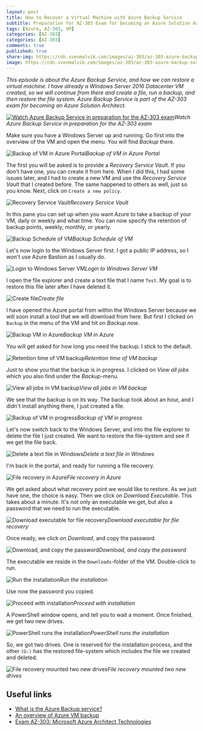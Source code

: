 ```yaml
---
layout: post
title: How to Recover a Virtual Machine with Azure Backup Service
subtitle: Preparation for AZ-303 Exam for becoming an Azure Solution Architect - Azure Backup Service
tags: [Azure, AZ-303, VM]
categories: [AZ-303]
categories: [AZ-303]
comments: true
published: true
share-img: https://cdn.svenmalvik.com/images/az-303/az-303-azure-backup-service.jpg
image: https://cdn.svenmalvik.com/images/az-303/az-303-azure-backup-service.jpg
---
```


*This episode is about the Azure Backup Service, and how we can restore a virtual machine. I have already a Windows Server 2016 Datacenter VM created, so we will continue from there and create a file, run a backup, and then restore the file system. Azure Backup Service is part of the AZ-303 exam for becoming an Azure Solution Architect.*

[![Watch Azure Backup Service in preparation for the AZ-303 exam](https://cdn.svenmalvik.com/images/az-303/az-303-azure-backup-service-yt.jpg "AZ-303: Azure Backup Service")](https://www.youtube.com/watch?v=lilq91h93ds)*Watch Azure Backup Service in preparation for the AZ-303 exam*

Make sure you have a Windows Server up and running. Go first into the overview of the VM and open the menu. You will find *Backup* there.

![Backup of VM in Azure Portal](https://cdn.svenmalvik.com/images/az-303/az-303-azure-backup-service-1.jpg)*Backup of VM in Azure Portal*

The first you will be asked is to provide a *Recovery Service Vault*. If you don't have one, you can create it from here. When I did this, I had some issues later, and I had to create a new VM and use the *Recovery Service Vault* that I created before. The same happened to others as well, just so you know. Next, click on `Create a new policy`.

![Recovery Service Vault](https://cdn.svenmalvik.com/images/az-303/az-303-azure-backup-service-2.jpg)*Recovery Service Vault*

In this pane you can set up when you want Azure to take a backup of your VM, daily or weekly and what time. You can now specify the retention of backup points, weekly, monthly, or yearly.

![Backup Schedule of VM](https://cdn.svenmalvik.com/images/az-303/az-303-azure-backup-service-3.jpg)*Backup Schedule of VM*

Let's now login to the Windows Server first. I got a public IP address, so I won't use Azure Bastion as I usually do.

![Login to Windows Server VM](https://cdn.svenmalvik.com/images/az-303/az-303-azure-backup-service-7.jpg)*Login to Windows Server VM*

I open the file explorer and create a text file that I name `Test`. My goal is to restore this file later after I have deleted it.

![Create file](https://cdn.svenmalvik.com/images/az-303/az-303-azure-backup-service-8.jpg)*Create file*

I have opened the Azure portal from within the Windows Server because we will soon install a tool that we will download from here. But first I clicked on `Backup` in the menu of the VM and hit on *Backup now*.

![Backup VM in Azure](https://cdn.svenmalvik.com/images/az-303/az-303-azure-backup-service-9.jpg)*Backup VM in Azure*

You will get asked for how long you need the backup. I stick to the default.

![Retention time of VM backup](https://cdn.svenmalvik.com/images/az-303/az-303-azure-backup-service-10.jpg)*Retention time of VM backup*

Just to show you that the backup is in progress. I clicked on *View all jobs* which you also find under the *Backup*-menu.

![View all jobs in VM backup](https://cdn.svenmalvik.com/images/az-303/az-303-azure-backup-service-11.jpg)*View all jobs in VM backup*

We see that the backup is on its way. The backup took about an hour, and I didn't install anything there, I just created a file.

![Backup of VM in progress](https://cdn.svenmalvik.com/images/az-303/az-303-azure-backup-service-12.jpg)*Backup of VM in progress*

Let's now switch back to the Windows Server, and into the file explorer to delete the file I just created. We want to restore the file-system and see if we get the file back.

![Delete a text file in Windows](https://cdn.svenmalvik.com/images/az-303/az-303-azure-backup-service-13.jpg)*Delete a text file in Windows*

I'm back in the portal, and ready for running a file recovery.

![File recovery in Azure](https://cdn.svenmalvik.com/images/az-303/az-303-azure-backup-service-14.jpg)*File recovery in Azure*

We get asked about what recovery point we would like to restore. As we just have one, the choice is easy. Then we click on *Download Executable*. This takes about a minute. It's not only an executable we get, but also a password that we need to run the executable.

![Download executable for file recovery](https://cdn.svenmalvik.com/images/az-303/az-303-azure-backup-service-15.jpg)*Download executable for file recovery*

Once ready, we click on *Download*, and copy the password.

![Download, and copy the password](https://cdn.svenmalvik.com/images/az-303/az-303-azure-backup-service-16.jpg)*Download, and copy the password*

The executable we reside in the `Downloads`-folder of the VM. Double-click to run.

![Run the installation](https://cdn.svenmalvik.com/images/az-303/az-303-azure-backup-service-17.jpg)*Run the installation*

Use now the password you copied.

![Proceed with installation](https://cdn.svenmalvik.com/images/az-303/az-303-azure-backup-service-18.jpg)*Proceed with installation*

A PowerShell window opens, and tell you to wait a moment. Once finished, we get two new drives.

![PowerShell runs the installation](https://cdn.svenmalvik.com/images/az-303/az-303-azure-backup-service-19.jpg)*PowerShell runs the installation*

So, we got two drives. One is reserved for the installation process, and the other `(G:)` has the restored file-system which includes the file we created and deleted.

![File recovery mounted two new drives](https://cdn.svenmalvik.com/images/az-303/az-303-azure-backup-service-20.jpg)*File recovery mounted two new drives*


## Useful links

- [What is the Azure Backup service?](https://docs.microsoft.com/en-us/azure/backup/backup-overview?WT.mc_id=AZ-MVP-5004080)
- [An overview of Azure VM backup](https://docs.microsoft.com/en-us/azure/backup/backup-azure-vms-introduction?WT.mc_id=AZ-MVP-5004080)
- [Exam AZ-303: Microsoft Azure Architect Technologies](https://docs.microsoft.com/en-us/learn/certifications/exams/az-303?WT.mc_id=AZ-MVP-5004080)
